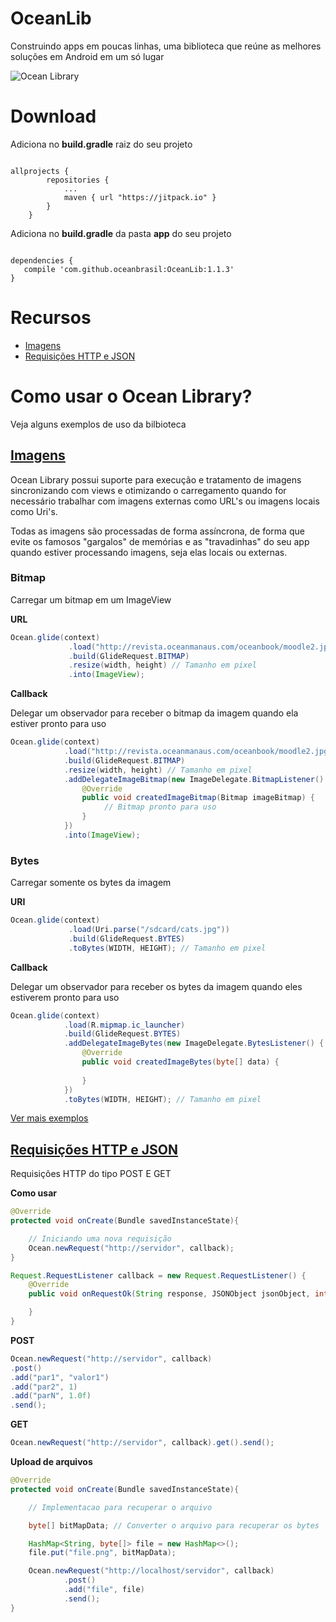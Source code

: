 # OceanLib

Construindo apps em poucas linhas, uma biblioteca que reúne as melhores soluções em Android em um só lugar

![Ocean Library](http://nuvem.oceanmanaus.com/index.php/s/N617Kal4qnNOGJu/download)

# Download

Adiciona no **build.gradle** raiz do seu projeto

``` Gradle 

allprojects {
		repositories {
			...
			maven { url "https://jitpack.io" }
		}
	}
```


Adiciona no **build.gradle** da pasta **app** do seu projeto

``` Gradle 

dependencies {
   compile 'com.github.oceanbrasil:OceanLib:1.1.3'
}
```

# Recursos

- [Imagens](https://github.com/oceanbrasil/LibOcean/wiki/Imagens)
- [Requisições HTTP e JSON](https://github.com/oceanbrasil/OceanLib/wiki/Requisi%C3%A7%C3%B5es-HTTP-e-JSON)


# Como usar o Ocean Library?

Veja alguns exemplos de uso da bilbioteca

## [Imagens](https://github.com/oceanbrasil/LibOcean/wiki/Imagens)

Ocean Library possui suporte para execução e tratamento de imagens sincronizando com views e otimizando o carregamento quando for necessário trabalhar com imagens externas como URL's ou imagens locais como Uri's.

Todas as imagens são processadas de forma assíncrona, de forma que evite os famosos "gargalos" de memórias e as "travadinhas" do seu app quando estiver processando imagens, seja elas locais ou externas.

### Bitmap

Carregar um bitmap em um ImageView

**URL**

``` Java 
Ocean.glide(context)
             .load("http://revista.oceanmanaus.com/oceanbook/moodle2.jpg")
             .build(GlideRequest.BITMAP)
             .resize(width, height) // Tamanho em pixel
             .into(ImageView);
```

**Callback**

Delegar um observador para receber o bitmap da imagem quando ela estiver pronto para uso

``` Java 
Ocean.glide(context)
            .load("http://revista.oceanmanaus.com/oceanbook/moodle2.jpg")
            .build(GlideRequest.BITMAP)
            .resize(width, height) // Tamanho em pixel
            .addDelegateImageBitmap(new ImageDelegate.BitmapListener() {
                @Override
                public void createdImageBitmap(Bitmap imageBitmap) {
                     // Bitmap pronto para uso               
                }
            })
            .into(ImageView);
```

### Bytes

Carregar somente os bytes da imagem

**URI**

``` Java 
Ocean.glide(context)
             .load(Uri.parse("/sdcard/cats.jpg"))
             .build(GlideRequest.BYTES)
             .toBytes(WIDTH, HEIGHT); // Tamanho em pixel
```

**Callback** 

Delegar um observador para receber os bytes da imagem quando eles estiverem pronto para uso

``` Java 
Ocean.glide(context)
            .load(R.mipmap.ic_launcher)
            .build(GlideRequest.BYTES)
            .addDelegateImageBytes(new ImageDelegate.BytesListener() {
                @Override
                public void createdImageBytes(byte[] data) {
                                    
                }
            })
            .toBytes(WIDTH, HEIGHT); // Tamanho em pixel
```


[Ver mais exemplos](https://github.com/oceanbrasil/LibOcean/wiki/Imagens)

## [Requisições HTTP e JSON](https://github.com/oceanbrasil/OceanLib/wiki/Requisi%C3%A7%C3%B5es-HTTP-e-JSON)

Requisições HTTP do tipo POST E GET

**Como usar**

``` Java 
@Override
protected void onCreate(Bundle savedInstanceState){

    // Iniciando uma nova requisição
    Ocean.newRequest("http://servidor", callback);
}

Request.RequestListener callback = new Request.RequestListener() {
    @Override
    public void onRequestOk(String response, JSONObject jsonObject, int error) {

    }
}
```

**POST**

``` Java 
Ocean.newRequest("http://servidor", callback)
.post()
.add("par1", "valor1")
.add("par2", 1)
.add("parN", 1.0f)
.send();
```

**GET**

``` Java 
Ocean.newRequest("http://servidor", callback).get().send();
```

**Upload de arquivos**

``` Java 
@Override
protected void onCreate(Bundle savedInstanceState){

    // Implementacao para recuperar o arquivo

    byte[] bitMapData; // Converter o arquivo para recuperar os bytes

    HashMap<String, byte[]> file = new HashMap<>();
    file.put("file.png", bitMapData);

    Ocean.newRequest("http://localhost/servidor", callback)
            .post()
            .add("file", file)
            .send();
}
```
